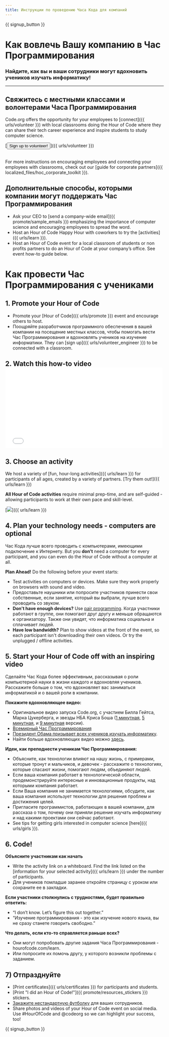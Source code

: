 ```yaml
---
title: Инструкции по проведению Часа Кода для компаний
---
```


{{ signup_button }}

# Как вовлечь Вашу компанию в Час Программирования
### Найдите, как вы и ваши сотрудники могут вдохновить учеников изучать информатику!

***

## Свяжитесь с местными классами и волонтерами Часа Программирования
Code.org offers the opportunity for your employees to [connect]({{ urls/volunteer }}) with local classrooms doing the Hour of Code where they can share their tech career experience and inspire students to study computer science.

[<button>Sign up to volunteer!</button>]({{ urls/volunteer }})
<br>
<br>

For more instructions on encouraging employees and connecting your employees with classrooms, check out our [guide for corporate partners]({{ localized_files/hoc_corporate_toolkit }}).

## Дополнительные способы, которыми компании могут поддержать Час Программирования

- Ask your CEO to [send a company-wide email]({{ promote/sample_emails }}) emphasizing the importance of computer science and encouraging employees to spread the word.
- Host an Hour of Code Happy Hour with coworkers to try the [activities]({{ urls/learn }}).
- Host an Hour of Code event for a local classroom of students or non profits partners to do an Hour of Code at your company’s office. See event how-to guide below.


# Как провести Час Программирования с учениками

## 1. Promote your Hour of Code
- Promote your [Hour of Code]({{ urls/promote }}) event and encourage others to host.
- Поощряйте разработчиков программного обеспечения в вашей компании на посещение местных классов, чтобы помогать вести Час Программирования и вдохновлять учеников на изучение информатики. They can [sign up]({{ urls/volunteer_engineer }}) to be connected with a classroom.

## 2. Watch this how-to video <iframe width="500" height="255" src="//www.youtube.com/embed/SrnvvWDm73k" frameborder="0" allowfullscreen mark="crwd-mark"></iframe>

## 3. Choose an activity
We host a variety of [fun, hour-long activities]({{ urls/learn }}) for participants of all ages, created by a variety of partners. [Try them out!]({{ urls/learn }})

**All Hour of Code activities** require minimal prep-time, and are self-guided - allowing participants to work at their own pace and skill-level.

[<img src="/images/fit-700/tutorials.png" />]({{ urls/learn }})

## 4. Plan your technology needs - computers are optional

Час Кода лучше всего проводить с компьютерами, имеющими подключение к Интернету. But you **don’t** need a computer for every participant, and you can even do the Hour of Code without a computer at all.

**Plan Ahead!** Do the following before your event starts:

- Test activities on computers or devices. Make sure they work properly on browsers with sound and video.
- Предоставьте наушники или попросите участников принести свои собственные, если занятие, который вы выбрали, лучше всего проводить со звуком.
- **Don't have enough devices?** Use [pair programming](https://www.youtube.com/watch?v=vgkahOzFH2Q). Когда участники работают в группе, они помогают друг другу и меньше обращаются к организатору. Также они увидят, что информатика социальна и сплачивает людей.
- **Have low bandwidth?** Plan to show videos at the front of the event, so each participant isn't downloading their own videos. Or try the unplugged / offline activities.

## 5.  Start your Hour of Code off with an inspiring video
Сделайте Час Кода более эффективным, рассказывая о роли компьютерной науки в жизни каждого и вдохновляя учеников. Расскажите больше о том, что вдохновляет вас заниматься информатикой и о вашей роли в компании.

**Покажите вдохновляющее видео:**

- Оригинальное видео запуска Code.org, с участием Билла Гейтса, Марка Цукерберга, и звезды НБА Криса Боша ([1 минутная](https://www.youtube.com/watch?v=qYZF6oIZtfc), [5 минутная](https://www.youtube.com/watch?v=nKIu9yen5nc), и [9 минутная](https://www.youtube.com/watch?v=dU1xS07N-FA) версии).
- [Всемирный Час Программирования](https://www.youtube.com/watch?v=KsOIlDT145A)
- [Президент Обама призывает всех учеников изучать информатику](https://www.youtube.com/watch?v=6XvmhE1J9PY).
- Найти больше вдохновляющих видео можно [здесь](https://www.youtube.com/playlist?list=PLzdnOPI1iJNfpD8i4Sx7U0y2MccnrNZuP).

**Идеи, как преподнести ученикам Час Программирования:**

- Объясните, как технологии влияют на нашу жизнь, с примерами, которые тронут и мальчиков, и девочек - расскажите о технологиях, которые спасают жизни, помогают людям, объединяют людей.
- Если ваша компания работает в технологической области, продемонстрируйте интересные и инновационные продукты, над которыми компания работает.
- Если Ваша компания не занимается технологиями, обсудите, как ваша компания использует технологии для решения проблем и достижения целей.
- Пригласите программистов, работающих в вашей компании, для рассказа о том, почему они приняли решение изучать информатику и над какими проектами они сейчас работают.
- See tips for getting girls interested in computer science [here]({{ urls/girls }}).

## 6. Code!
**Объясните участникам как начать**

- Write the activity link on a whiteboard. Find the link listed on the [information for your selected activity]({{ urls/learn }}) under the number of participants.
- Для учеников помладше заранее откройте страницу с уроком или сохраните ее в закладки.

**Если участники столкнулись с трудностями, будет правильно ответить:**

- “I don’t know. Let’s figure this out together.”
- “Изучение программирования - это как изучение нового языка, вы не сразу станете говорить свободно.”

**Что делать, если кто-то справляется раньше всех?**

- Они могут попробовать другие задания Часа Программирования - hourofcode.com/learn.
- Или попросите их помочь другу, у которого возникли проблемы с заданием.

## 7) Отпразднуйте

- [Print certificates]({{ urls/certificates }}) for participants and students.
- [Print "I did an Hour of Code!"]({{ promote/resources_stickers }}) stickers.
- [Закажите нестандартную футболку](http://blog.code.org/post/132608499493/hour-of-code-shirts-and-more) для ваших сотрудников.
- Share photos and videos of your Hour of Code event on social media. Use #HourOfCode and @codeorg so we can highlight your success, too!

{{ signup_button }}
